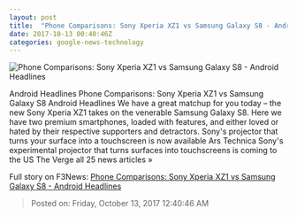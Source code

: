 ```yaml
---
layout: post
title:  "Phone Comparisons: Sony Xperia XZ1 vs Samsung Galaxy S8 - Android Headlines"
date: 2017-10-13 00:40:46Z
categories: google-news-technology
---
```


![Phone Comparisons: Sony Xperia XZ1 vs Samsung Galaxy S8 - Android Headlines](https://www.androidheadlines.com/wp-content/uploads/2017/10/Sony-XZ1-Samsung-S8-Comp-02.jpg)

Android Headlines Phone Comparisons: Sony Xperia XZ1 vs Samsung Galaxy S8 Android Headlines We have a great matchup for you today – the new Sony Xperia XZ1 takes on the venerable Samsung Galaxy S8. Here we have two premium smartphones, loaded with features, and either loved or hated by their respective supporters and detractors. Sony's projector that turns your surface into a touchscreen is now available Ars Technica Sony's experimental projector that turns surfaces into touchscreens is coming to the US The Verge all 25 news articles »


Full story on F3News: [Phone Comparisons: Sony Xperia XZ1 vs Samsung Galaxy S8 - Android Headlines](http://www.f3nws.com/n/rpBHaD)

> Posted on: Friday, October 13, 2017 12:40:46 AM
